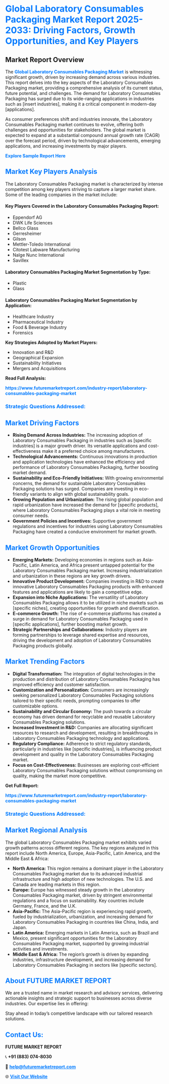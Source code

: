 <h1 style="color: #007BFF;">Global Laboratory Consumables Packaging Market Report 2025-2033: Driving Factors, Growth Opportunities, and Key Players</h1>

<section id="overview">
<h2>Market Report Overview</h2>
<p>The <a href="https://www.futuremarketreport.com/industry-report/laboratory-consumables-packaging-market" style="color: #007BFF; text-decoration: none;"><strong>Global Laboratory Consumables Packaging Market</strong></a> is witnessing significant growth, driven by increasing demand across various industries. This report delves into the key aspects of the Laboratory Consumables Packaging market, providing a comprehensive analysis of its current status, future potential, and challenges. The demand for Laboratory Consumables Packaging has surged due to its wide-ranging applications in industries such as [insert industries], making it a critical component in modern-day [applications].</p>
<p>As consumer preferences shift and industries innovate, the Laboratory Consumables Packaging market continues to evolve, offering both challenges and opportunities for stakeholders. The global market is expected to expand at a substantial compound annual growth rate (CAGR) over the forecast period, driven by technological advancements, emerging applications, and increasing investments by major players.</p>
</section>

<section id="overview">
<p><a href="https://www.futuremarketreport.com/request-sample/reportId=46649" style="color: #007BFF; text-decoration: none;"><strong>Explore Sample Report Here</strong></a></p>
</section>

<section id="key-players">
<h2 style="color: #007BFF;">Market Key Players Analysis</h2>
<p>The Laboratory Consumables Packaging market is characterized by intense competition among key players striving to capture a larger market share. Some of the leading companies in the market include:</p>
<h4>Key Players Covered in the Laboratory Consumables Packaging Report:</h4>
<ul><li>Eppendorf AG</li><li>DWK Life Sciences</li><li>Bellco Glass</li><li>Gerresheimer</li><li>Gilson</li><li>Mettler-Toledo International</li><li>Citotest Labware Manufacturing</li><li>Nalge Nunc International</li><li>Savillex</li></ul>
<h4>Laboratory Consumables Packaging Market Segmentation by Type:</h4>
<ul><li>Plastic</li><li>Glass</li></ul>

<h4>Laboratory Consumables Packaging Market Segmentation by Application:</h4>
<ul><li>Healthcare Industry</li><li>Pharmaceutical Industry</li><li>Food &amp; Beverage Industry</li><li>Forensics</li></ul>
<p><strong>Key Strategies Adopted by Market Players:</strong></p>
<ul>
<li>Innovation and R&D</li>
<li>Geographical Expansion</li>
<li>Sustainability Initiatives</li>
<li>Mergers and Acquisitions</li>
</ul>
</section>

<section>
<p><strong>Read Full Analysis: </strong></p><a href="https://www.futuremarketreport.com/industry-report/laboratory-consumables-packaging-market" style="color: #007BFF; text-decoration: none;"><strong>https://www.futuremarketreport.com/industry-report/laboratory-consumables-packaging-market</strong></a>
<h3 style="color: #007BFF;">Strategic Questions Addressed:</h3>
</section>

<section id="driving-factors">
<h2 style="color: #007BFF;">Market Driving Factors</h2>
<ul>
<li><strong>Rising Demand Across Industries:</strong> The increasing adoption of Laboratory Consumables Packaging in industries such as [specific industries] is a major growth driver. Its versatile applications and cost-effectiveness make it a preferred choice among manufacturers.</li>
<li><strong>Technological Advancements:</strong> Continuous innovations in production and application technologies have enhanced the efficiency and performance of Laboratory Consumables Packaging, further boosting market demand.</li>
<li><strong>Sustainability and Eco-Friendly Initiatives:</strong> With growing environmental concerns, the demand for sustainable Laboratory Consumables Packaging solutions has surged. Companies are investing in eco-friendly variants to align with global sustainability goals.</li>
<li><strong>Growing Population and Urbanization:</strong> The rising global population and rapid urbanization have increased the demand for [specific products], where Laboratory Consumables Packaging plays a vital role in meeting consumer needs.</li>
<li><strong>Government Policies and Incentives:</strong> Supportive government regulations and incentives for industries using Laboratory Consumables Packaging have created a conducive environment for market growth.</li>
</ul>
</section>

<section id="growth-opportunities">
<h2 style="color: #007BFF;">Market Growth Opportunities</h2>
<ul>
<li><strong>Emerging Markets:</strong> Developing economies in regions such as Asia-Pacific, Latin America, and Africa present untapped potential for the Laboratory Consumables Packaging market. Increasing industrialization and urbanization in these regions are key growth drivers.</li>
<li><strong>Innovative Product Development:</strong> Companies investing in R&D to create innovative Laboratory Consumables Packaging products with enhanced features and applications are likely to gain a competitive edge.</li>
<li><strong>Expansion into Niche Applications:</strong> The versatility of Laboratory Consumables Packaging allows it to be utilized in niche markets such as [specific niches], creating opportunities for growth and diversification.</li>
<li><strong>E-commerce Growth:</strong> The rise of e-commerce platforms has created a surge in demand for Laboratory Consumables Packaging used in [specific applications], further boosting market growth.</li>
<li><strong>Strategic Partnerships and Collaborations:</strong> Industry players are forming partnerships to leverage shared expertise and resources, driving the development and adoption of Laboratory Consumables Packaging products globally.</li>
</ul>
</section>

<section id="trending-factors">
<h2 style="color: #007BFF;">Market Trending Factors</h2>
<ul>
<li><strong>Digital Transformation:</strong> The integration of digital technologies in the production and distribution of Laboratory Consumables Packaging has improved efficiency and customer satisfaction.</li>
<li><strong>Customization and Personalization:</strong> Consumers are increasingly seeking personalized Laboratory Consumables Packaging solutions tailored to their specific needs, prompting companies to offer customizable options.</li>
<li><strong>Sustainability and Circular Economy:</strong> The push towards a circular economy has driven demand for recyclable and reusable Laboratory Consumables Packaging solutions.</li>
<li><strong>Increased Investment in R&D:</strong> Companies are allocating significant resources to research and development, resulting in breakthroughs in Laboratory Consumables Packaging technology and applications.</li>
<li><strong>Regulatory Compliance:</strong> Adherence to strict regulatory standards, particularly in industries like [specific industries], is influencing product development and quality in the Laboratory Consumables Packaging market.</li>
<li><strong>Focus on Cost-Effectiveness:</strong> Businesses are exploring cost-efficient Laboratory Consumables Packaging solutions without compromising on quality, making the market more competitive.</li>
</ul>
</section>

<section>
<p><strong>Get Full Report: </strong></p><a href="https://www.futuremarketreport.com/industry-report/laboratory-consumables-packaging-market" style="color: #007BFF; text-decoration: none;"><strong>https://www.futuremarketreport.com/industry-report/laboratory-consumables-packaging-market</strong></a>
<h3 style="color: #007BFF;">Strategic Questions Addressed:</h3>
</section>


<section id="regional-analysis">
<h2 style="color: #007BFF;">Market Regional Analysis</h2>
<p>The global Laboratory Consumables Packaging market exhibits varied growth patterns across different regions. The key regions analyzed in this report include North America, Europe, Asia-Pacific, Latin America, and the Middle East & Africa:</p>
<ul>
<li><strong>North America:</strong> This region remains a dominant player in the Laboratory Consumables Packaging market due to its advanced industrial infrastructure and high adoption of new technologies. The U.S. and Canada are leading markets in this region.</li>
<li><strong>Europe:</strong> Europe has witnessed steady growth in the Laboratory Consumables Packaging market, driven by stringent environmental regulations and a focus on sustainability. Key countries include Germany, France, and the U.K.</li>
<li><strong>Asia-Pacific:</strong> The Asia-Pacific region is experiencing rapid growth, fueled by industrialization, urbanization, and increasing demand for Laboratory Consumables Packaging in countries like China, India, and Japan.</li>
<li><strong>Latin America:</strong> Emerging markets in Latin America, such as Brazil and Mexico, present significant opportunities for the Laboratory Consumables Packaging market, supported by growing industrial activities and investments.</li>
<li><strong>Middle East & Africa:</strong> The region’s growth is driven by expanding industries, infrastructure development, and increasing demand for Laboratory Consumables Packaging in sectors like [specific sectors].</li>
</ul>
</section>

<footer>
<h2 style="color: #007BFF;">About FUTURE MARKET REPORT</h2>
<p>We are a trusted name in market research and advisory services, delivering actionable insights and strategic support to businesses across diverse industries. Our expertise lies in offering:</p>

<p>Stay ahead in today’s competitive landscape with our tailored research solutions.</p>

<h2 style="color: #007BFF;">Contact Us:</h2>
<p><strong>FUTURE MARKET REPORT</strong></p>
<p>📞 <strong>+91 (883) 074-8030</strong></p>
<p>📧 <strong><a href="mailto:help@futuremarketreport.com" style="color: #007BFF;">help@futuremarketreport.com</a></strong></p>
<p>🌐 <strong><a href="https://www.futuremarketreport.com/" style="color: #007BFF;">Visit Our Website</a></strong></p>
</footer>